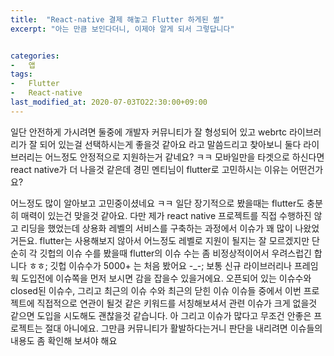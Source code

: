 ```yaml
---
title:  "React-native 결제 해놓고 Flutter 하게된 썰"
excerpt: "아는 만큼 보인다더니, 이제야 알게 되서 그렇답니다"


categories:
-   앱
tags:
-   Flutter
-   React-native
last_modified_at: 2020-07-03TO22:30:00+09:00
---
```


일단 안전하게 가시려면 둘중에 개발자 커뮤니티가 잘 형성되어 있고 webrtc 라이브러리가 잘 되어 있는걸 선택하시는게 좋을것 같아요
라고 말씀드리고 찾아보니 둘다 라이브러리는 어느정도 안정적으로 지원하는거 같네요? ㅋㅋ
모바일만을 타겟으로 하신다면 react native가 더 나을것 같은데
경민 멘티님이 flutter로 고민하시는 이유는 어떤건가요?

어느정도 많이 알아보고 고민중이셨네요 ㅋㅋ
일단 장기적으로 봤을때는 flutter도 충분히 매력이 있는건 맞을것 같아요.
다만 제가 react native 프로젝트를 직접 수행하진 않고 리딩을 했었는데
상용화 레벨의 서비스를 구축하는 과정에서 이슈가 꽤 많이 나왔었거든요.
flutter는 사용해보지 않아서 어느정도 레벨로 지원이 될지는 잘 모르겠지만
단순히 각 깃헙의 이슈 수를 봤을때
flutter의 이슈 수는 좀 비정상적이어서 우려스럽긴 합니다 ㅎㅎ;
깃헙 이슈수가 5000+ 는 처음 봤어요
-_-;
보통 신규 라이브러리나 프레임웍 도입전에 이슈쪽을 먼저 보시면 감을 잡을수 있을거에요. 오픈되어 있는 이슈수와  closed된 이슈수, 그리고 최근의 이슈 수와 최근의 닫힌 이슈 
이슈들 중에서 이번 프로젝트에 직접적으로 연관이 될것 같은 키워드를 서칭해보셔서 관련 이슈가 크게 없을것 같으면 도입을 시도해도 괜찮을것 같습니다.
아 그리고 이슈가 많다고 무조건 안좋은 프로젝트는 절대 아니에요. 그만큼 커뮤니티가 활발하다는거니 판단을 내리려면 이슈들의 내용도 좀 확인해 보셔야 해요